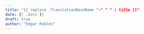 ```yaml
---
title: "{{ replace .TranslationBaseName "-" " " | title }}"
date: {{ .Date }}
draft: true
author: "Edgar Robles"
---
```

